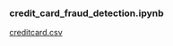 ### credit_card_fraud_detection.ipynb
[creditcard.csv](https://www.kaggle.com/datasets/mlg-ulb/creditcardfraud)
